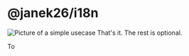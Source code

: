 @janek26/i18n
===
![Picture of a simple usecase](https://github.com/janek26/i18n/raw/master/src/images/carbon.png "Simple usecase")
That's it. The rest is optional.

To